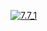 [![7.7_1](https://img.shields.io/endpoint?url=https://dashboard.cypress.io/badge/simple/q6qmbp&style=flat&logo=cypress)](https://dashboard.cypress.io/projects/q6qmbp/runs)
